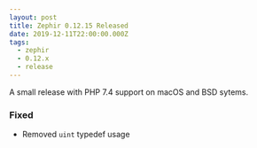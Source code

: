 ```yaml
---
layout: post
title: Zephir 0.12.15 Released
date: 2019-12-11T22:00:00.000Z
tags:
  - zephir
  - 0.12.x
  - release
---
```

A small release with PHP 7.4 support on macOS and BSD sytems.

### Fixed
- Removed `uint` typedef usage
